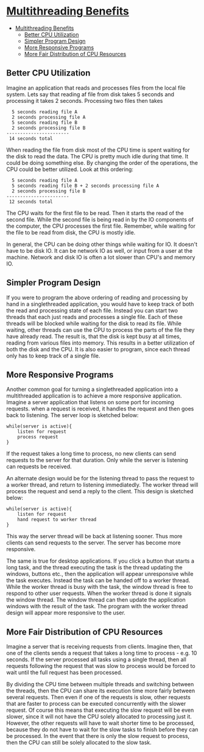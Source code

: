 # [Multithreading Benefits](http://tutorials.jenkov.com/java-concurrency/benefits.html)

- [Multithreading Benefits](#multithreading-benefits)
  - [Better CPU Utilization](#better-cpu-utilization)
  - [Simpler Program Design](#simpler-program-design)
  - [More Responsive Programs](#more-responsive-programs)
  - [More Fair Distribution of CPU Resources](#more-fair-distribution-of-cpu-resources)

## Better CPU Utilization

Imagine an application that reads and processes files from the local file system. Lets say that reading af file from disk takes 5 seconds and processing it takes 2 seconds. Processing two files then takes

      5 seconds reading file A
      2 seconds processing file A
      5 seconds reading file B
      2 seconds processing file B
    -----------------------
     14 seconds total

When reading the file from disk most of the CPU time is spent waiting for the disk to read the data. The CPU is pretty much idle during that time. It could be doing something else. By changing the order of the operations, the CPU could be better utilized. Look at this ordering:

      5 seconds reading file A
      5 seconds reading file B + 2 seconds processing file A
      2 seconds processing file B
    -----------------------
     12 seconds total

The CPU waits for the first file to be read. Then it starts the read of the second file. While the second file is being read in by the IO components of the computer, the CPU processes the first file. Remember, while waiting for the file to be read from disk, the CPU is mostly idle.

In general, the CPU can be doing other things while waiting for IO. It doesn't have to be disk IO. It can be network IO as well, or input from a user at the machine. Network and disk IO is often a lot slower than CPU's and memory IO.

## Simpler Program Design

If you were to program the above ordering of reading and processing by hand in a singlethreaded application, you would have to keep track of both the read and processing state of each file. Instead you can start two threads that each just reads and processes a single file. Each of these threads will be blocked while waiting for the disk to read its file. While waiting, other threads can use the CPU to process the parts of the file they have already read. The result is, that the disk is kept busy at all times, reading from various files into memory. This results in a better utilization of both the disk and the CPU. It is also easier to program, since each thread only has to keep track of a single file.

## More Responsive Programs

Another common goal for turning a singlethreaded application into a multithreaded application is to achieve a more responsive application. Imagine a server application that listens on some port for incoming requests. when a request is received, it handles the request and then goes back to listening. The server loop is sketched below:

 
    while(server is active){
        listen for request
        process request
    }

If the request takes a long time to process, no new clients can send requests to the server for that duration. Only while the server is listening can requests be received.

An alternate design would be for the listening thread to pass the request to a worker thread, and return to listening immediatedly. The worker thread will process the request and send a reply to the client. This design is sketched below:

 
    while(server is active){
        listen for request
        hand request to worker thread
    }

This way the server thread will be back at listening sooner. Thus more clients can send requests to the server. The server has become more responsive.

The same is true for desktop applications. If you click a button that starts a long task, and the thread executing the task is the thread updating the windows, buttons etc., then the application will appear unresponsive while the task executes. Instead the task can be handed off to a worker thread. While the worker thread is busy with the task, the window thread is free to respond to other user requests. When the worker thread is done it signals the window thread. The window thread can then update the application windows with the result of the task. The program with the worker thread design will appear more responsive to the user.

## More Fair Distribution of CPU Resources

Imagine a server that is receiving requests from clients. Imagine then, that one of the clients sends a request that takes a long time to process - e.g. 10 seconds. If the server processed all tasks using a single thread, then all requests following the request that was slow to process would be forced to wait until the full request has been processed.

By dividing the CPU time between multiple threads and switching between the threads, then the CPU can share its execution time more fairly between several requests. Then even if one of the requests is slow, other requests that are faster to process can be executed concurrently with the slower request. Of course this means that executing the slow request will be even slower, since it will not have the CPU solely allocated to processing just it. However, the other requests will have to wait shorter time to be processed, because they do not have to wait for the slow tasks to finish before they can be processed. In the event that there is only the slow request to process, then the CPU can still be solely allocated to the slow task.
